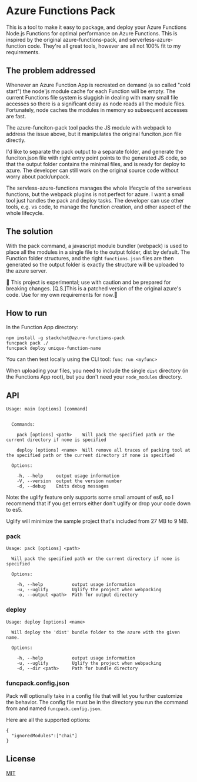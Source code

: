 # Azure Functions Pack

This is a tool to make it easy to package, and deploy your Azure Functions Node.js Functions for optimal performance on Azure Functions.
This is inspired by the original azure-functions-pack, and serverless-azure-function code. They're all great tools, however are all not 100% fit to my requirements.

## The problem addressed

Whenever an Azure Function App is recreated on demand (a so called "cold start") the node'js module cache for each Function will be empty. The current Functions file system is sluggish in dealing with many small file accesses so there is a significant delay as node reads all the module files. Fortunately, node caches the modules in memory so subsequent accesses are fast.

The azure-funciton-pack tool packs the JS module with webpack to address the issue above, but it manipulates the original funciton.json file directly.

I'd like to separate the pack output to a separate folder, and generate the funciton.json file with right entry point points to the generated JS code, so that the output folder contains the minimal files, and is ready for deploy to azure.
The developer can still work on the original source code without worry about pack/unpack.

The servless-azure-functions manages the whole lifecycle of the serverless functions, but the webpack plugins is not perfect for azure. I want a small tool just handles the pack and deploy tasks. The developer can use other tools, e.g. vs code, to manage the function creation, and other aspect of the whole lifecycle.

## The solution
With the pack command, a javascript module bundler (webpack) is used to place all the modules in a single file to the output folder, dist by default. The Function folder structures, and the right `functions.json` files are then generated so the output folder is exactly the structure will be uploaded to the azure server.




:construction: This project is experimental; use with caution and be prepared for breaking changes. [Q.S.]This is a patched version of the original azure's code. Use for my own requirements for now.:construction:

## How to run

In the Function App directory:

```
npm install -g stackchat@azure-functions-pack
funcpack pack ./
funcpack deploy unique-function-name
```

You can then test locally using the CLI tool: `func run <myfunc>`

When uploading your files, you need to include the single `dist` directory (in the Functions App root), but you don't need your `node_modules` directory.

## API

```
Usage: main [options] [command]


  Commands:

    pack [options] <path>    Will pack the specified path or the current directory if none is specified

    deploy [options] <name>  Will remove all traces of packing tool at the specified path or the current directory if none is specified

  Options:

    -h, --help     output usage information
    -V, --version  output the version number
    -d, --debug    Emits debug messages
```

Note: the uglify feature only supports some small amount of es6, so I recommend that if you get errors either don't uglify or drop your code down to es5.

Uglify will minimize the sample project that's included from 27 MB to 9 MB.

### pack

```
Usage: pack [options] <path>

  Will pack the specified path or the current directory if none is specified

  Options:

    -h, --help           output usage information
    -u, --uglify         Uglify the project when webpacking
    -o, --output <path>  Path for output directory
```
### deploy

```
Usage: deploy [options] <name>

  Will deploy the 'dist' bundle folder to the azure with the given name.

  Options:

    -h, --help           output usage information
    -u, --uglify         Uglify the project when webpacking
    -d, --dir <path>     Path for bundle directory
```

### funcpack.config.json

Pack will optionally take in a config file that will let you further customize the behavior. The config file must be in the directory you run the command from and named `funcpack.config.json`.

Here are all the supported options:

```
{
  "ignoredModules":["chai"]
}
```

## License

[MIT](LICENSE)
